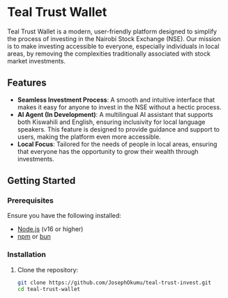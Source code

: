 # Teal Trust Wallet

Teal Trust Wallet is a modern, user-friendly platform designed to simplify the process of investing in the Nairobi Stock Exchange (NSE). Our mission is to make investing accessible to everyone, especially individuals in local areas, by removing the complexities traditionally associated with stock market investments.

## Features

- **Seamless Investment Process**: A smooth and intuitive interface that makes it easy for anyone to invest in the NSE without a hectic process.
- **AI Agent (In Development)**: A multilingual AI assistant that supports both Kiswahili and English, ensuring inclusivity for local language speakers. This feature is designed to provide guidance and support to users, making the platform even more accessible.
- **Local Focus**: Tailored for the needs of people in local areas, ensuring that everyone has the opportunity to grow their wealth through investments.


## Getting Started

### Prerequisites

Ensure you have the following installed:

- [Node.js](https://nodejs.org/) (v16 or higher)
- [npm](https://www.npmjs.com/) or [bun](https://bun.sh/)

### Installation

1. Clone the repository:

   ```bash
   git clone https://github.com/JosephOkumu/teal-trust-invest.git
   cd teal-trust-wallet
